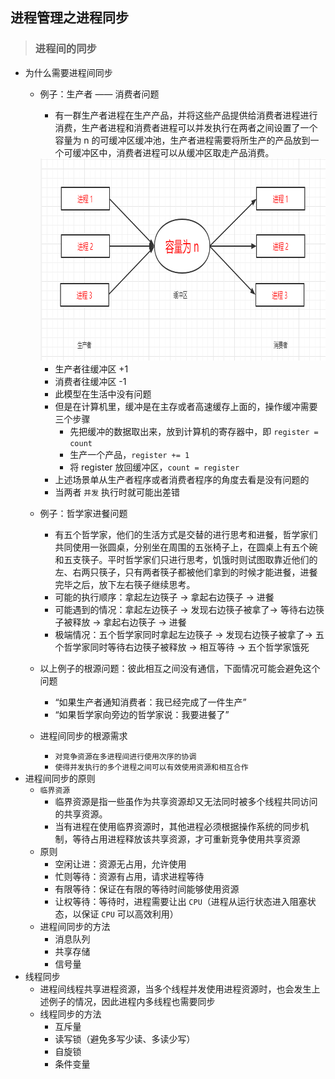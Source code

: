## 进程管理之进程同步

>### 进程间的同步
* 为什么需要进程间同步
    * 例子：生产者 —— 消费者问题
        * 有一群生产者进程在生产产品，并将这些产品提供给消费者进程进行消费，生产者进程和消费者进程可以并发执行在两者之间设置了一个容量为 n 的可缓冲区缓冲池，生产者进程需要将所生产的产品放到一个可缓冲区中，消费者进程可以从缓冲区取走产品消费。
       
        <div align="center">
            <img src="img/product_consume.png" height="323" alt="" />
        </div>
        
        * 生产者往缓冲区 +1
        * 消费者往缓冲区 -1
        * 此模型在生活中没有问题
        * 但是在计算机里，缓冲是在主存或者高速缓存上面的，操作缓冲需要三个步骤
            * 先把缓冲的数据取出来，放到计算机的寄存器中，即 `register = count`
            * 生产一个产品，`register += 1`
            * 将 register 放回缓冲区，`count = register`
        * 上述场景单从生产者程序或者消费者程序的角度去看是没有问题的
        * 当两者 `并发` 执行时就可能出差错
    * 例子：哲学家进餐问题
        * 有五个哲学家，他们的生活方式是交替的进行思考和进餐，哲学家们共同使用一张圆桌，分别坐在周围的五张椅子上，在圆桌上有五个碗和五支筷子。平时哲学家们只进行思考，饥饿时则试图取靠近他们的左、右两只筷子，只有两者筷子都被他们拿到的时候才能进餐，进餐完毕之后，放下左右筷子继续思考。
        * 可能的执行顺序：拿起左边筷子 -> 拿起右边筷子 -> 进餐
        * 可能遇到的情况：拿起左边筷子 -> 发现右边筷子被拿了-> 等待右边筷子被释放 -> 拿起右边筷子 -> 进餐
        * 极端情况：五个哲学家同时拿起左边筷子 -> 发现右边筷子被拿了-> 五个哲学家同时等待右边筷子被释放 -> 相互等待 -> 五个哲学家饿死
    * 以上例子的根源问题：彼此相互之间没有通信，下面情况可能会避免这个问题
        * “如果生产者通知消费者：我已经完成了一件生产”
        * “如果哲学家向旁边的哲学家说：我要进餐了”
    * 进程间同步的根源需求
        * `对竞争资源在多进程间进行使用次序的协调`
        * `使得并发执行的多个进程之间可以有效使用资源和相互合作`
* 进程间同步的原则
    * `临界资源`
        * 临界资源是指一些虽作为共享资源却又无法同时被多个线程共同访问的共享资源。
        * 当有进程在使用临界资源时，其他进程必须根据操作系统的同步机制，等待占用进程释放该共享资源，才可重新竞争使用共享资源
    * 原则
        * 空闲让进：资源无占用，允许使用
        * 忙则等待：资源有占用，请求进程等待
        * 有限等待：保证在有限的等待时间能够使用资源
        * 让权等待：等待时，进程需要让出 `CPU`（进程从运行状态进入阻塞状态，以保证 `CPU` 可以高效利用）
    * 进程间同步的方法
        * 消息队列
        * 共享存储
        * 信号量
* 线程同步
    * 进程间线程共享进程资源，当多个线程并发使用进程资源时，也会发生上述例子的情况，因此进程内多线程也需要同步
    * 线程同步的方法
        * 互斥量
        * 读写锁（避免多写少读、多读少写）
        * 自旋锁
        * 条件变量
